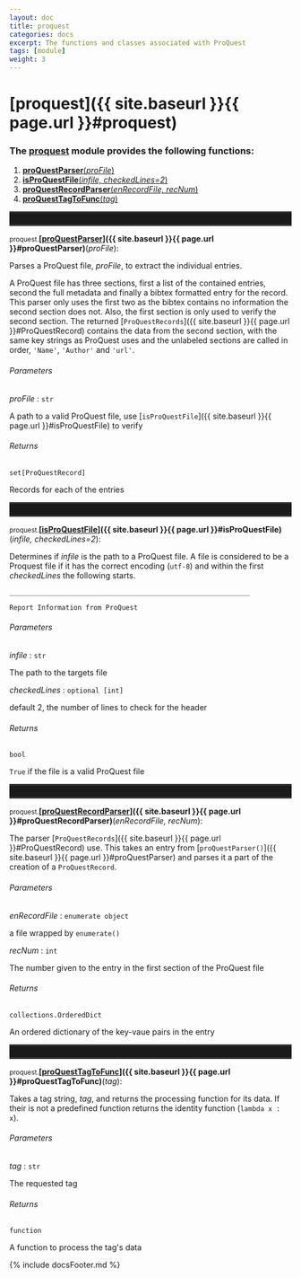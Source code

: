 ```yaml
---
layout: doc
title: proquest
categories: docs
excerpt: The functions and classes associated with ProQuest
tags: [module]
weight: 3
---
```

<a name="proquest"></a>

# [proquest]({{ site.baseurl }}{{ page.url }}#proquest)






<h3><a name="proquest">The <a href="#proquest"><u>proquest</u></a> module provides the following functions:</a></h3>

<ol class="post-list">
<li><article><a href="#proQuestParser"><b>proQuestParser</b>(<i>proFile</i>)</a></article></li>
<li><article><a href="#isProQuestFile"><b>isProQuestFile</b>(<i>infile, checkedLines=2</i>)</a></article></li>
<li><article><a href="#proQuestRecordParser"><b>proQuestRecordParser</b>(<i>enRecordFile, recNum</i>)</a></article></li>
<li><article><a href="#proQuestTagToFunc"><b>proQuestTagToFunc</b>(<i>tag</i>)</a></article></li>
</ol>
<hr style="padding: 0;border: none;border-width: 3px;height: 20px;color: #333;text-align: center;border-top-style: solid;border-bottom-style: solid;">

<a name="proQuestParser"></a><small>proquest.</small>**[<ins>proQuestParser</ins>]({{ site.baseurl }}{{ page.url }}#proQuestParser)**(_proFile_):

Parses a ProQuest file, _proFile_, to extract the individual entries.

A ProQuest file has three sections, first a list of the contained entries, second the full metadata and finally a bibtex formatted entry for the record. This parser only uses the first two as the bibtex contains no information the second section does not. Also, the first section is only used to verify the second section. The returned [`ProQuestRecords`]({{ site.baseurl }}{{ page.url }}#ProQuestRecord) contains the data from the second section, with the same key strings as ProQuest uses and the unlabeled sections are called in order, `'Name'`, `'Author'` and `'url'`.

###### Parameters

_proFile_ : `str`

 A path to a valid ProQuest file, use [`isProQuestFile`]({{ site.baseurl }}{{ page.url }}#isProQuestFile) to verify

###### Returns

`set[ProQuestRecord]`

 Records for each of the entries


<hr style="padding: 0;border: none;border-width: 3px;height: 20px;color: #333;text-align: center;border-top-style: solid;border-bottom-style: solid;">

<a name="isProQuestFile"></a><small>proquest.</small>**[<ins>isProQuestFile</ins>]({{ site.baseurl }}{{ page.url }}#isProQuestFile)**(_infile, checkedLines=2_):

Determines if _infile_ is the path to a ProQuest file. A file is considered to be a Proquest file if it has the correct encoding (`utf-8`) and within the first _checkedLines_ the following starts.

    ____________________________________________________________

    Report Information from ProQuest

###### Parameters

_infile_ : `str`

 The path to the targets file

_checkedLines_ : `optional [int]`

 default 2, the number of lines to check for the header

###### Returns

`bool`

 `True` if the file is a valid ProQuest file


<hr style="padding: 0;border: none;border-width: 3px;height: 20px;color: #333;text-align: center;border-top-style: solid;border-bottom-style: solid;">

<a name="proQuestRecordParser"></a><small>proquest.</small>**[<ins>proQuestRecordParser</ins>]({{ site.baseurl }}{{ page.url }}#proQuestRecordParser)**(_enRecordFile, recNum_):

The parser [`ProQuestRecords`]({{ site.baseurl }}{{ page.url }}#ProQuestRecord) use. This takes an entry from [`proQuestParser()`]({{ site.baseurl }}{{ page.url }}#proQuestParser) and parses it a part of the creation of a `ProQuestRecord`.

###### Parameters

_enRecordFile_ : `enumerate object`

 a file wrapped by `enumerate()`

_recNum_ : `int`

 The number given to the entry in the first section of the ProQuest file

###### Returns

`collections.OrderedDict`

 An ordered dictionary of the key-vaue pairs in the entry


<hr style="padding: 0;border: none;border-width: 3px;height: 20px;color: #333;text-align: center;border-top-style: solid;border-bottom-style: solid;">

<a name="proQuestTagToFunc"></a><small>proquest.</small>**[<ins>proQuestTagToFunc</ins>]({{ site.baseurl }}{{ page.url }}#proQuestTagToFunc)**(_tag_):

Takes a tag string, _tag_, and returns the processing function for its data. If their is not a predefined function returns the identity function (`lambda x : x`).

###### Parameters

_tag_ : `str`

 The requested tag

###### Returns

`function`

 A function to process the tag's data



{% include docsFooter.md %}